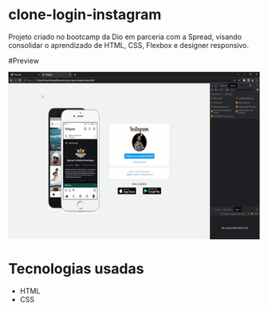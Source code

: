 # clone-login-instagram
Projeto criado no bootcamp da Dio em parceria com a Spread, visando consolidar o aprendizado de HTML, CSS, Flexbox e designer responsivo.

#Preview

![texto](https://github.com/LeandroSCoutinho/clone-login-instagram/blob/main/img/clone-instagram.gif)

# Tecnologias usadas
* HTML
* CSS

